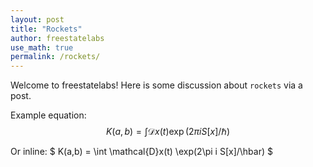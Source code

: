```yaml
---
layout: post
title: "Rockets"
author: freestatelabs
use_math: true
permalink: /rockets/
---
```


Welcome to freestatelabs!  Here is some discussion about `rockets` via a post.  

Example equation:  
$$   
K(a,b) = \int \mathcal{D}x(t) \exp(2\pi i S[x]/\hbar)  
$$  

Or inline: $ K(a,b) = \int \mathcal{D}x(t) \exp(2\pi i S[x]/\hbar) $

  
